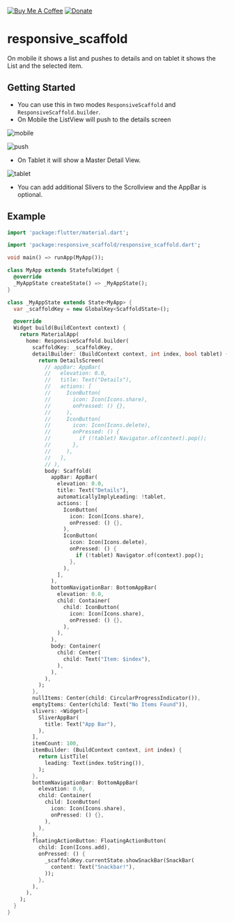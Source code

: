 [![Buy Me A Coffee](https://img.shields.io/badge/Donate-Buy%20Me%20A%20Coffee-yellow.svg)](https://www.buymeacoffee.com/rodydavis)
[![Donate](https://img.shields.io/badge/Donate-PayPal-green.svg)](https://www.paypal.com/cgi-bin/webscr?cmd=_s-xclick&hosted_button_id=WSH3GVC49GNNJ)

# responsive_scaffold

On mobile it shows a list and pushes to details and on tablet it shows the List and the selected item.

## Getting Started

* You can use this in two modes `ResponsiveScaffold` and `ResponsiveScaffold.builder`.
* On Mobile the ListView will push to the details screen

![mobile](https://github.com/AppleEducate/plugins/blob/master/packages/responsive_scaffold/screenshots/mobile.png)

![push](https://github.com/AppleEducate/plugins/blob/master/packages/responsive_scaffold/screenshots/push.png)

* On Tablet it will show a Master Detail View.

![tablet](https://github.com/AppleEducate/plugins/blob/master/packages/responsive_scaffold/screenshots/tablet.png)

* You can add additional Slivers to the Scrollview and the AppBar is optional.

## Example

``` dart 
import 'package:flutter/material.dart';

import 'package:responsive_scaffold/responsive_scaffold.dart';

void main() => runApp(MyApp());

class MyApp extends StatefulWidget {
  @override
  _MyAppState createState() => _MyAppState();
}

class _MyAppState extends State<MyApp> {
  var _scaffoldKey = new GlobalKey<ScaffoldState>();

  @override
  Widget build(BuildContext context) {
    return MaterialApp(
      home: ResponsiveScaffold.builder(
        scaffoldKey: _scaffoldKey,
        detailBuilder: (BuildContext context, int index, bool tablet) {
          return DetailsScreen(
            // appBar: AppBar(
            //   elevation: 0.0,
            //   title: Text("Details"),
            //   actions: [
            //     IconButton(
            //       icon: Icon(Icons.share),
            //       onPressed: () {},
            //     ),
            //     IconButton(
            //       icon: Icon(Icons.delete),
            //       onPressed: () {
            //         if (!tablet) Navigator.of(context).pop();
            //       },
            //     ),
            //   ],
            // ),
            body: Scaffold(
              appBar: AppBar(
                elevation: 0.0,
                title: Text("Details"),
                automaticallyImplyLeading: !tablet,
                actions: [
                  IconButton(
                    icon: Icon(Icons.share),
                    onPressed: () {},
                  ),
                  IconButton(
                    icon: Icon(Icons.delete),
                    onPressed: () {
                      if (!tablet) Navigator.of(context).pop();
                    },
                  ),
                ],
              ),
              bottomNavigationBar: BottomAppBar(
                elevation: 0.0,
                child: Container(
                  child: IconButton(
                    icon: Icon(Icons.share),
                    onPressed: () {},
                  ),
                ),
              ),
              body: Container(
                child: Center(
                  child: Text("Item: $index"),
                ),
              ),
            ),
          );
        },
        nullItems: Center(child: CircularProgressIndicator()),
        emptyItems: Center(child: Text("No Items Found")),
        slivers: <Widget>[
          SliverAppBar(
            title: Text("App Bar"),
          ),
        ],
        itemCount: 100,
        itemBuilder: (BuildContext context, int index) {
          return ListTile(
            leading: Text(index.toString()),
          );
        },
        bottomNavigationBar: BottomAppBar(
          elevation: 0.0,
          child: Container(
            child: IconButton(
              icon: Icon(Icons.share),
              onPressed: () {},
            ),
          ),
        ),
        floatingActionButton: FloatingActionButton(
          child: Icon(Icons.add),
          onPressed: () {
            _scaffoldKey.currentState.showSnackBar(SnackBar(
              content: Text("Snackbar!"),
            ));
          },
        ),
      ),
    );
  }
}


```